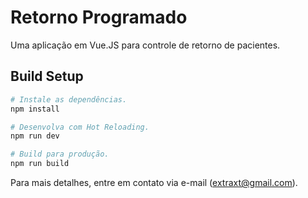 # Retorno Programado

Uma aplicação em Vue.JS para controle de retorno de pacientes.

## Build Setup

``` bash
# Instale as dependências.
npm install

# Desenvolva com Hot Reloading.
npm run dev

# Build para produção.
npm run build
```

Para mais detalhes, entre em contato via e-mail (extraxt@gmail.com).
